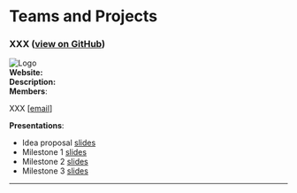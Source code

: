# Teams and Projects

### XXX ([view on GitHub]())  
![Logo]()  
**Website:** []()  
**Description:**   
**Members**:

XXX [[email](mailto:email)]


**Presentations**:

- Idea proposal [slides]()
- Milestone 1 [slides]()
- Milestone 2 [slides]()
- Milestone 3 [slides]()

---

